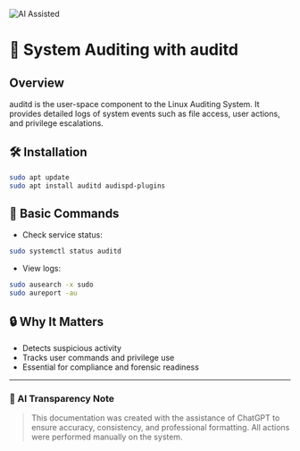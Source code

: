 ![AI Assisted](https://img.shields.io/badge/AI%20Assisted-ChatGPT-blueviolet)

# 📝 System Auditing with auditd

## Overview

auditd is the user-space component to the Linux Auditing System. It provides detailed logs of system events such as file access, user actions, and privilege escalations.

## 🛠️ Installation

```bash
sudo apt update
sudo apt install auditd audispd-plugins
```

## 🧪 Basic Commands

- Check service status:

```bash
sudo systemctl status auditd
```

- View logs:

```bash
sudo ausearch -x sudo
sudo aureport -au
```

## 🔒 Why It Matters

- Detects suspicious activity
- Tracks user commands and privilege use
- Essential for compliance and forensic readiness

---

### 🧾 AI Transparency Note

> This documentation was created with the assistance of ChatGPT to ensure accuracy, consistency, and professional formatting. All actions were performed manually on the system.

